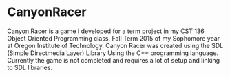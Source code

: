 # CanyonRacer

Canyon Racer is a game I developed for a term project in my CST 136 Object Oriented Programming class, Fall Term 2015 of my Sophomore year at Oregon Institute of Technology. Canyon Racer was created using the SDL (Simple Directmedia Layer) Library Using the C++ programming language. Currently the game is not completed and requires a lot of setup and linking to SDL libraries.
